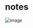 # notes
![image](https://user-images.githubusercontent.com/74552946/215890655-365d8023-0323-48d8-ae6b-038d5f9e4b28.png)
